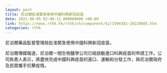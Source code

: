 ```yaml
---
layout: post
title: 尼泊爾批准緊急使用中國科興新冠疫苗
date: 2021-06-05 02:48:11.000000000 +08:00
link: https://news.rthk.hk/rthk/ch/component/k2/1594382-20210605.htm
categories: rthk
---
```


尼泊爾藥品監督管理局批准緊急使用中國科興新冠疫苗。

尼泊爾傳媒報道，尼泊爾一間生物醫學公司已經啟動進口科興疫苗的申請工作。公司負責人表示，將盡快完成中國科興疫苗的進口、運輸和分發工作，與尼泊爾政府及民眾攜手抗擊疫情。
